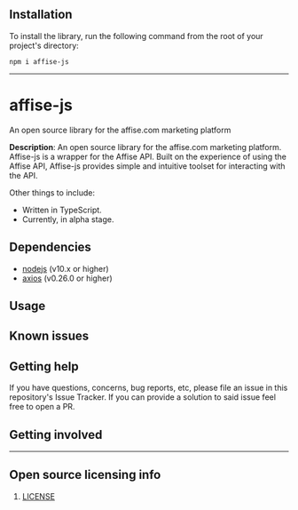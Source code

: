 ## Installation

To install the library, run the following command from the root of your project's directory:

```
npm i affise-js
```

----

# affise-js

An open source library for the affise.com marketing platform

**Description**:
An open source library for the affise.com marketing platform.
Affise-js is a wrapper for the Affise API.
Built on the experience of using the Affise API, Affise-js provides simple and intuitive toolset for interacting with the API.

Other things to include:
- Written in TypeScript.
- Currently, in alpha stage.

## Dependencies

- [nodejs](https://nodejs.org/) (v10.x or higher)
- [axios](https://www.npmjs.com/package/axios) (v0.26.0 or higher)


## Usage

## Known issues


## Getting help

If you have questions, concerns, bug reports, etc, please file an issue in this repository's Issue Tracker.
If you can provide a solution to said issue feel free to open a PR.

## Getting involved

----

## Open source licensing info
1. [LICENSE](LICENSE)